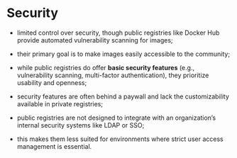 # Security

- limited control over security, though public registries like Docker Hub provide automated vulnerability scanning for images;
- their primary goal is to make images easily accessible to the community;
- while public registries do offer **basic security features** (e.g., vulnerability scanning, multi-factor authentication), they prioritize usability and openness;


- security features are often behind a paywall and lack the customizability available in private registries;
- public registries are not designed to integrate with an organization’s internal security systems like LDAP or SSO;
- this makes them less suited for environments where strict user access management is essential.
